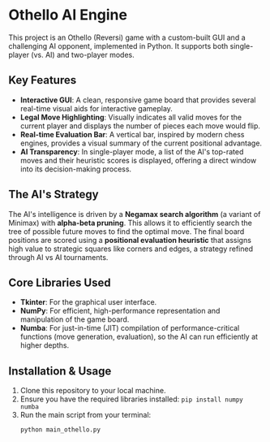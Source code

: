 # Othello AI Engine

This project is an Othello (Reversi) game with a custom-built GUI and a challenging AI opponent, implemented in Python. It supports both single-player (vs. AI) and two-player modes. 

## Key Features

- **Interactive GUI**: A clean, responsive game board that provides several real-time visual aids for interactive gameplay.
- **Legal Move Highlighting**: Visually indicates all valid moves for the current player and displays the number of pieces each move would flip.
- **Real-time Evaluation Bar**: A vertical bar, inspired by modern chess engines, provides a visual summary of the current positional advantage.
- **AI Transparency**: In single-player mode, a list of the AI's top-rated moves and their heuristic scores is displayed, offering a direct window into its decision-making process.

## The AI's Strategy

The AI's intelligence is driven by a **Negamax search algorithm** (a variant of Minimax) with **alpha-beta pruning**. This allows it to efficiently search the tree of possible future moves to find the optimal move. The final board positions are scored using a **positional evaluation heuristic** that assigns high value to strategic squares like corners and edges, a strategy refined through AI vs AI tournaments.

## Core Libraries Used

- **Tkinter**: For the graphical user interface.
- **NumPy**: For efficient, high-performance representation and manipulation of the game board.
- **Numba**: For just-in-time (JIT) compilation of performance-critical functions (move generation, evaluation), so the AI can run efficiently at higher depths.

## Installation & Usage

1.  Clone this repository to your local machine.
2.  Ensure you have the required libraries installed: `pip install numpy numba`
3.  Run the main script from your terminal:
    ```bash
    python main_othello.py
    ```
